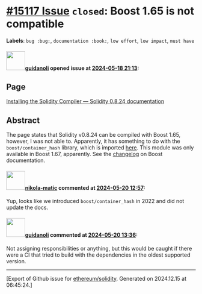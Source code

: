 # [\#15117 Issue](https://github.com/ethereum/solidity/issues/15117) `closed`: Boost 1.65 is not compatible
**Labels**: `bug :bug:`, `documentation :book:`, `low effort`, `low impact`, `must have`


#### <img src="https://avatars.githubusercontent.com/u/9125226?u=fc62781b8c2bdb969b76f123556da74c2c79ee6d&v=4" width="50">[guidanoli](https://github.com/guidanoli) opened issue at [2024-05-18 21:13](https://github.com/ethereum/solidity/issues/15117):

## Page

[Installing the Solidity Compiler — Solidity 0.8.24 documentation](https://docs.soliditylang.org/en/v0.8.24/installing-solidity.html#prerequisites-all-operating-systems)

## Abstract

The page states that Solidity v0.8.24 can be compiled with Boost 1.65, however, I was not able to.
Apparently, it has something to do with the `boost/container_hash` library, which is imported [here](https://github.com/ethereum/solidity/blob/028cf3309437819503a37f60bfa8aad2af7fb9b7/libevmasm/ExpressionClasses.cpp#L31).
This module was only available in Boost 1.67, apparently.
See the [changelog](https://www.boost.org/doc/libs/1_81_0/libs/container_hash/doc/html/hash.html#changes_boost_1_67_0) on Boost documentation.

#### <img src="https://avatars.githubusercontent.com/u/4415530?u=dc3db70e8fbd03f92ca81ee173d57774ce61084d&v=4" width="50">[nikola-matic](https://github.com/nikola-matic) commented at [2024-05-20 12:57](https://github.com/ethereum/solidity/issues/15117#issuecomment-2120411998):

Yup, looks like we introduced `boost/container_hash` in 2022 and did not update the docs.

#### <img src="https://avatars.githubusercontent.com/u/9125226?u=fc62781b8c2bdb969b76f123556da74c2c79ee6d&v=4" width="50">[guidanoli](https://github.com/guidanoli) commented at [2024-05-20 13:36](https://github.com/ethereum/solidity/issues/15117#issuecomment-2120479550):

Not assigning responsibilities or anything, but this would be caught if there were a CI that tried to build with the dependencies in the oldest supported version.


-------------------------------------------------------------------------------



[Export of Github issue for [ethereum/solidity](https://github.com/ethereum/solidity). Generated on 2024.12.15 at 06:45:24.]
